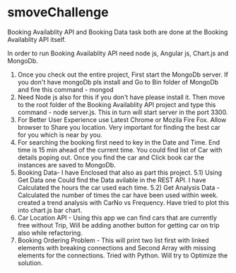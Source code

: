 # smoveChallenge


Booking Availablity API and Booking Data task both are done at the Booking Availablity API itself.

In order to run Booking Availablity API need node js, Angular js, Chart.js and MongoDb. 

1) Once you check out the entire project, First start the MongoDb server. If you don't have mongoDb pls install and Go to Bin folder of MongoDb and 
fire this command - mongod
2) Need Node js also for this if you don't have please install it. Then move to the root folder of the Booking Availablity API project and type this
command  -  node server.js. This in turn will start server in the port 3300. 
3) For Better User Experience use Latest Chrome or Mozila Fire Fox. Allow browser to Share you location. Very important for finding the best car for you which is near by you.
4) For searching the booking first need to key in the Date and Time. End time is 15 min ahead of the current time. You could find list of Car with details poping out. Once you find the car and Click book car the instances are saved to MongoDb. 
5) Booking Data- I have Enclosed that also as part this project. 
  5.1) Using Get Data one Could find the Data avilable in the REST API. I have Calculated the hours the car used each time. 
  5.2) Get Analysis Data - Calculated the number of times the car have been used within week. created a trend analysis with CarNo vs Frequency. Have tried to plot this into chart.js bar chart. 
6) Car Location API - Using this app we can find cars that are currently free without Trip, Will be adding another button for getting car on trip also while refactoring.
7) Booking Ordering Problem - This will print two list first with linked elements with breaking connections and Second Array with missing elements for the connections. Tried with Python. Will try to Optimize the solution.
